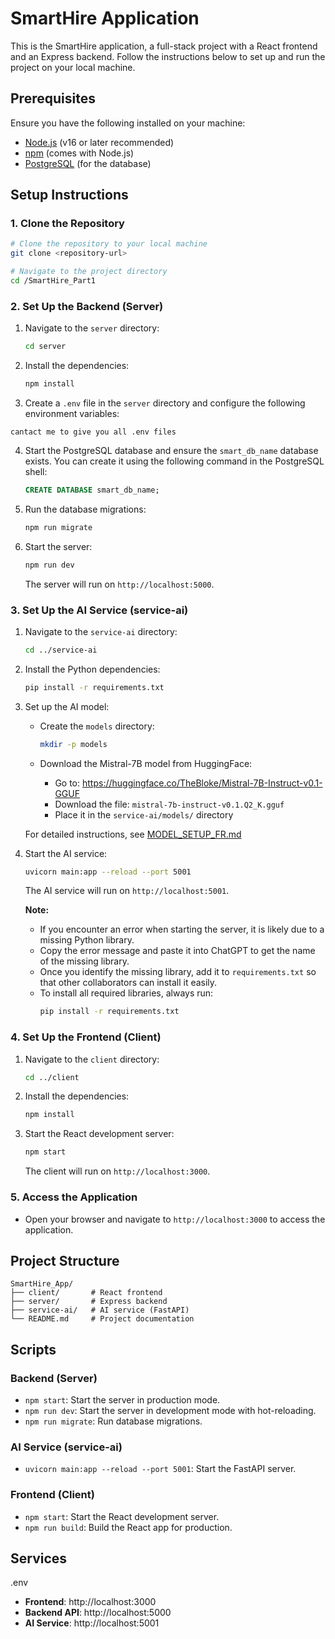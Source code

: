 # SmartHire Application

This is the SmartHire application, a full-stack project with a React frontend and an Express backend. Follow the instructions below to set up and run the project on your local machine.

## Prerequisites

Ensure you have the following installed on your machine:

- [Node.js](https://nodejs.org/) (v16 or later recommended)
- [npm](https://www.npmjs.com/) (comes with Node.js)
- [PostgreSQL](https://www.postgresql.org/) (for the database)

## Setup Instructions

### 1. Clone the Repository

```bash
# Clone the repository to your local machine
git clone <repository-url>

# Navigate to the project directory
cd /SmartHire_Part1
```

### 2. Set Up the Backend (Server)

1. Navigate to the `server` directory:

   ```bash
   cd server
   ```

2. Install the dependencies:

   ```bash
   npm install
   ```

3. Create a `.env` file in the `server` directory and configure the following environment variables:

  ```cantact me to give you all .env files``` 

4. Start the PostgreSQL database and ensure the `smart_db_name` database exists. You can create it using the following command in the PostgreSQL shell:

   ```sql
   CREATE DATABASE smart_db_name;
   ```

5. Run the database migrations:

   ```bash
   npm run migrate
   ```

6. Start the server:

   ```bash
   npm run dev
   ```

   The server will run on `http://localhost:5000`.

### 3. Set Up the AI Service (service-ai)

1. Navigate to the `service-ai` directory:

   ```bash
   cd ../service-ai
   ```

2. Install the Python dependencies:

   ```bash
   pip install -r requirements.txt
   ```

3. Set up the AI model:

   - Create the `models` directory:
     ```bash
     mkdir -p models
     ```
   
   - Download the Mistral-7B model from HuggingFace:
     - Go to: https://huggingface.co/TheBloke/Mistral-7B-Instruct-v0.1-GGUF
     - Download the file: `mistral-7b-instruct-v0.1.Q2_K.gguf`
     - Place it in the `service-ai/models/` directory

   For detailed instructions, see [MODEL_SETUP_FR.md](service-ai/MODEL_SETUP_FR.md)

4. Start the AI service:

   ```bash
   uvicorn main:app --reload --port 5001
   ```

   The AI service will run on `http://localhost:5001`.

   **Note:**
   - If you encounter an error when starting the server, it is likely due to a missing Python library.
   - Copy the error message and paste it into ChatGPT to get the name of the missing library.
   - Once you identify the missing library, add it to `requirements.txt` so that other collaborators can install it easily.
   - To install all required libraries, always run:
     ```bash
     pip install -r requirements.txt
     ```

### 4. Set Up the Frontend (Client)

1. Navigate to the `client` directory:

   ```bash
   cd ../client
   ```

2. Install the dependencies:

   ```bash
   npm install
   ```

3. Start the React development server:

   ```bash
   npm start
   ```

   The client will run on `http://localhost:3000`.

### 5. Access the Application

- Open your browser and navigate to `http://localhost:3000` to access the application.

## Project Structure

```
SmartHire_App/
├── client/       # React frontend
├── server/       # Express backend
├── service-ai/   # AI service (FastAPI)
└── README.md     # Project documentation
```

## Scripts

### Backend (Server)

- `npm start`: Start the server in production mode.
- `npm run dev`: Start the server in development mode with hot-reloading.
- `npm run migrate`: Run database migrations.

### AI Service (service-ai)

- `uvicorn main:app --reload --port 5001`: Start the FastAPI server.

### Frontend (Client)

- `npm start`: Start the React development server.
- `npm run build`: Build the React app for production.

## Services
.env
- **Frontend**: http://localhost:3000
- **Backend API**: http://localhost:5000
- **AI Service**: http://localhost:5001
